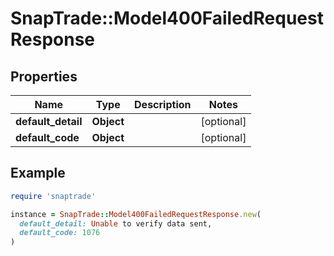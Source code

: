 # SnapTrade::Model400FailedRequestResponse

## Properties

| Name | Type | Description | Notes |
| ---- | ---- | ----------- | ----- |
| **default_detail** | **Object** |  | [optional] |
| **default_code** | **Object** |  | [optional] |

## Example

```ruby
require 'snaptrade'

instance = SnapTrade::Model400FailedRequestResponse.new(
  default_detail: Unable to verify data sent,
  default_code: 1076
)
```


